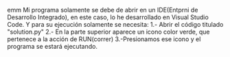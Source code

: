 emm
Mi programa solamente se debe de abrir en un IDE(Entprni de Desarrollo Integrado), en este caso, lo he desarrollado en Visual Studio Code.
Y para su ejecución solamente se necesita:
1.- Abrir el código titulado "solution.py"
2.-  En la parte superior aparece un icono color verde, que pertenece a la acción de RUN(correr)
3.-Presionamos ese icono y el programa se estará ejecutando. 